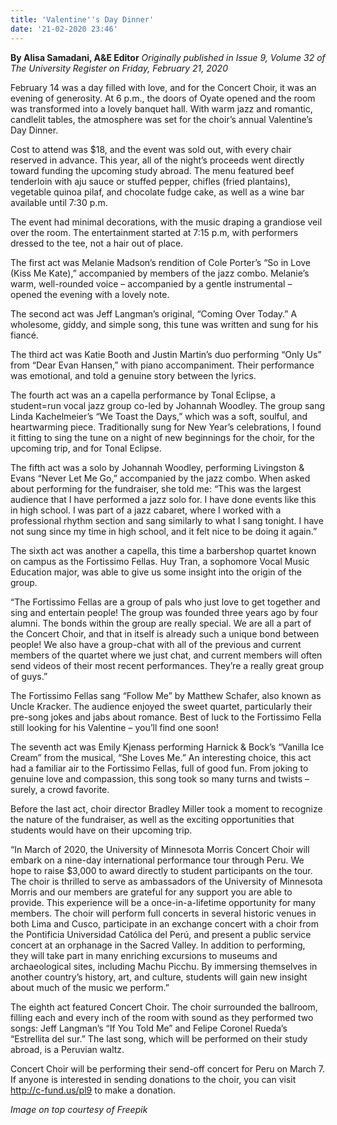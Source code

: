 ```yaml
---
title: 'Valentine''s Day Dinner'
date: '21-02-2020 23:46'
---
```


**By Alisa Samadani, A&E Editor** _Originally published in Issue 9, Volume 32 of The University Register on Friday, February 21, 2020_

February 14 was a day filled with love, and for the Concert Choir, it was an evening of generosity. At 6 p.m., the doors of Oyate opened and the room was transformed into a lovely banquet hall. With warm jazz and romantic, candlelit tables, the atmosphere was set for the choir’s annual Valentine’s Day Dinner.

Cost to attend was $18, and the event was sold out, with every chair reserved in advance. This year, all of the night’s proceeds went directly toward funding the upcoming study abroad. The menu featured beef tenderloin with aju sauce or stuffed pepper, chifles (fried plantains), vegetable quinoa pilaf, and chocolate fudge cake, as well as a wine bar available until 7:30 p.m.

The event had minimal decorations, with the music draping a grandiose veil over the room. The entertainment started at 7:15 p.m, with performers dressed to the tee, not a hair out of place.

The first act was Melanie Madson’s rendition of Cole Porter’s “So in Love (Kiss Me Kate),” accompanied by members of the jazz combo. Melanie’s warm, well-rounded voice – accompanied by a gentle instrumental – opened the evening with a lovely note.

The second act was Jeff Langman’s original, “Coming Over Today.” A wholesome, giddy, and simple song, this tune was written and sung for his fiancé.

The third act was Katie Booth and Justin Martin’s duo performing “Only Us” from “Dear Evan Hansen,” with piano accompaniment. Their performance was emotional, 
and told a genuine story between the lyrics.

The fourth act was an a capella performance by Tonal Eclipse, a student=run vocal jazz group co-led by Johannah Woodley. The group sang Linda Kachelmeier’s “We Toast the Days,” which was a soft, soulful, and heartwarming piece. Traditionally sung for New Year’s celebrations, I found it fitting to sing the tune on a night of new beginnings for the choir, for the upcoming trip, and for Tonal Eclipse.

The fifth act was a solo by Johannah Woodley, performing Livingston & Evans “Never Let Me Go,” accompanied by the jazz combo. When asked about performing for the fundraiser, she told me: “This was the largest audience that I have performed a jazz solo for. I have done events like this in high school. I was part of a jazz cabaret, where I worked with a professional rhythm section and sang similarly to what I sang tonight. I have not sung since my time in high school, and it felt nice to be doing it again.”

The sixth act was another a capella, this time a barbershop quartet known on campus as the Fortissimo Fellas. Huy Tran, a sophomore Vocal Music Education major, was able to give us some insight into the origin of the group.

“The Fortissimo Fellas are a group of pals who just love to get together and sing and entertain people! The group was founded three years ago by four alumni. The 
bonds within the group are really special. We are all a part of the Concert Choir, and that in itself is already such a unique bond between people! We also have a group-chat with all of the previous and current members of the quartet where we just chat, and current members will often send videos of their most recent performances. They’re a really great group of guys.”

The Fortissimo Fellas sang “Follow Me” by Matthew Schafer, also known as Uncle Kracker. The audience enjoyed the sweet quartet, particularly their pre-song jokes and jabs about romance. Best of luck to the Fortissimo Fella still looking for his Valentine – you’ll find one soon!

The seventh act was Emily Kjenass performing Harnick & Bock’s “Vanilla Ice Cream” from the musical, “She Loves Me.” An interesting choice, this act had a familiar air to the Fortissimo Fellas, full of good fun. From joking to genuine love and compassion, this song took so many turns and twists – surely, a crowd favorite.

Before the last act, choir director Bradley Miller took a moment to recognize the nature of the fundraiser, as well as the exciting opportunities that students would have  on their upcoming trip. 

“In March of 2020, the University of Minnesota Morris Concert Choir will embark on a nine-day international performance tour through Peru. We hope to raise $3,000 to award directly to student participants on the tour. The choir is thrilled to serve as ambassadors of the University of Minnesota Morris and our members are grateful for any support you are able to provide. This experience will be a once-in-a-lifetime opportunity for many members. The choir will perform full concerts in several historic venues in both Lima and Cusco, participate in an exchange concert with a choir from the Pontificia Universidad Católica del Perú, and present a public service concert at an orphanage in the Sacred Valley. In addition to performing, they will take part in many enriching excursions to museums and archaeological sites, including Machu Picchu. By immersing themselves in another country’s history, art, and culture, students will gain new insight about much of the music we perform.”

The eighth act featured Concert Choir. The choir surrounded the ballroom, filling each and every inch of the room with sound as they performed two songs: Jeff Langman’s “If You Told Me” and Felipe Coronel Rueda’s “Estrellita del sur.” The last song, which will be performed on their study abroad, is a Peruvian waltz.

Concert Choir will be performing their send-off concert for Peru on March 7. If anyone is interested in sending donations to the choir, you can visit http://c-fund.us/pl9 to make a donation.

_Image on top courtesy of Freepik_